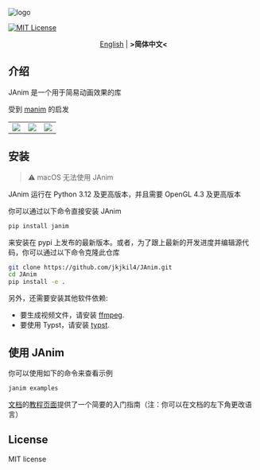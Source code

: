 ![logo](logo.png)

[![MIT License](https://img.shields.io/badge/license-MIT-blue.svg?style=flat)](http://choosealicense.com/licenses/mit/)

<div align="center">

[English](README.md) | **&gt;简体中文&lt;**

</div>

## 介绍
JAnim 是一个用于简易动画效果的库

受到 [manim](https://github.com/3b1b/manim) 的启发

<table>
  <tr>
    <td>
      <img src="./assets/WriteExample.gif"/>
    </td>
    <td>
      <img src="./assets/TextExample.gif"/>
    </td>
    <td>
      <img src="./assets/NumberPlaneExample.gif"/>
    </td>
  </tr>
</table>

## 安装

> ⚠️ macOS 无法使用 JAnim

JAnim 运行在 Python 3.12 及更高版本，并且需要 OpenGL 4.3 及更高版本

你可以通过以下命令直接安装 JAnim
```sh
pip install janim
```
来安装在 pypi 上发布的最新版本。或者，为了跟上最新的开发进度并编辑源代码，你可以通过以下命令克隆此仓库
```sh
git clone https://github.com/jkjkil4/JAnim.git
cd JAnim
pip install -e .
```

另外，还需要安装其他软件依赖:
- 要生成视频文件，请安装 [ffmpeg](https://ffmpeg.org/).
- 要使用 Typst，请安装 [typst](https://github.com/typst/typst).


## 使用 JAnim

你可以使用如下的命令来查看示例
```sh
janim examples
```

[文档](https://janim.readthedocs.io/zh-cn/latest/index.html)的[教程页面](https://janim.readthedocs.io/zh-cn/latest/tutorial/installation.html)提供了一个简要的入门指南（注：你可以在文档的左下角更改语言）

## License

MIT license
